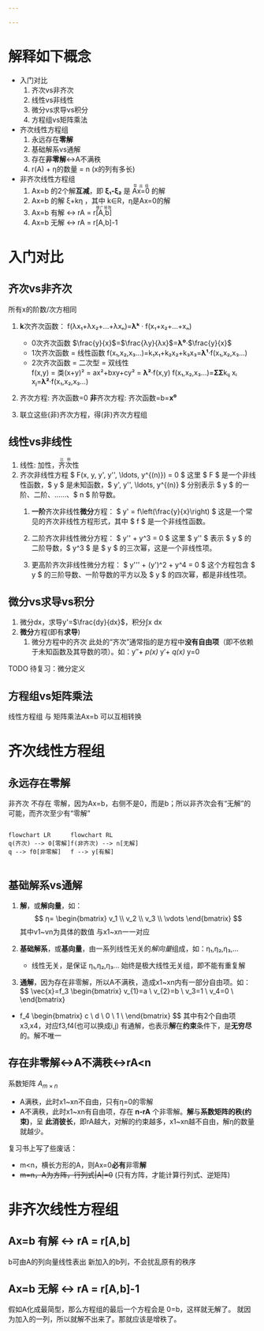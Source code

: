 ```yaml
---

---
```


# 解释如下概念
- 入门对比
  1. 齐次vs非齐次
  1. 线性vs非线性
  1. 微分vs求导vs积分
  1. 方程组vs矩阵乘法
- 齐次线性方程组
  1. 永远存在**零解**
  1. 基础解系vs通解
  1. 存在**非零解**↔︎A不满秩
  2. r(A) + η的数量 = n (x的列有多长)
- 非齐次线性方程组
  1. Ax=b 的2个解**互减**，即 **ξ₁-ξ₂** 是 <ruby>Ax=0<rt>导出组</rt></ruby> 的解
  2. Ax=b 的解 ξ+kη ，其中 k∈R，η是Ax=0的解
  3. Ax=b 有解 ↔︎ rA = r<ruby>[A,b]<rt>增广矩阵</rt></ruby>
  4. Ax=b 无解 ↔︎ rA = r[A,b]-1

# 入门对比

## 齐次vs非齐次
所有x的阶数/次方相同

1. **k**次齐次函数： f(λx₁+λx₂+...+λxₙ)=**λᵏ** · f(x₁+x₂+...+xₙ)
   - 0次齐次函数 $\frac{y}{x}$=$\frac{λy}{λx}$=**λ⁰**·$\frac{y}{x}$
   - 1次齐次函数 = 线性函数 f(x₁,x₂,x₃...)=k₁x₁+k₂x₂+k₃x₃=**λ¹**·f(x₁,x₂,x₃...)
   - 2次齐次函数 = 二次型 = 双线性  
     f(x,y) = 类(x+y)² = ax²+bxy+cy² = **λ²**·f(x,y)
     f(x₁,x₂,x₃...)=**ΣΣ**kᵢⱼ xᵢ xⱼ=**λ²**·f(x₁,x₂,x₃...)

1. 齐次方程: 齐次函数=0
   **非**齐次方程: 齐次函数=b=**x⁰**

1. 联立这些(非)齐次方程，得(非)齐次方程组

## 线性vs非线性
1. 线性: 加性，<ruby>齐次<rt>比例</rt></ruby>性
1. 齐次非线性方程
   $ F(x, y, y', y'', \ldots, y^{(n)}) = 0 $
   这里 $ F $ 是一个非线性函数，$ y $ 是未知函数，$ y', y'', \ldots, y^{(n)} $ 分别表示 $ y $ 的一阶、二阶、……、$ n $ 阶导数。
   1. **一阶**齐次非线性**微分**方程：
      $ y' = f\left(\frac{y}{x}\right) $
      这是一个常见的齐次非线性方程形式，其中 $ f $ 是一个非线性函数。

   2. 二阶齐次非线性微分方程：
      $ y'' + y^3 = 0 $
      这里 $ y'' $ 表示 $ y $ 的二阶导数，$ y^3 $ 是 $ y $ 的三次幂，这是一个非线性项。

   3. 更高阶齐次非线性微分方程：
      $ y''' + (y')^2 + y^4 = 0 $
      这个方程包含 $ y $ 的三阶导数、一阶导数的平方以及 $ y $ 的四次幂，都是非线性项。

## 微分vs求导vs积分
1. 微分dx，求导y'=$\frac{dy}{dx}$，积分∫x dx
2. **微分**方程(即有**求导**)
   1. 微分方程中的齐次
   此处的“齐次”通常指的是方程中**没有自由项**（即不依赖于未知函数及其导数的项）。如：y′′+ *p(x)* y′+ *q(x)* y=0

TODO 待复习：微分定义

## 方程组vs矩阵乘法
线性方程组 与 矩阵乘法Ax=b 可以互相转换

# 齐次线性方程组
## 永远存在零解
非齐次 不存在 零解，因为Ax=b，右侧不是0，而是b；所以非齐次会有“无解”的可能，而齐次至少有“零解”

<div style="display:flex;">
<div style="width:fit-content;">

```mermaid
flowchart LR
q(齐次) --> 0[零解]
q --> f0[非零解]
```

</div>
<div style="width:fit-content;">

```mermaid
flowchart RL
f(非齐次) --> n[无解]
f --> y[有解]
```
</div>
</div>

## 基础解系vs通解
1. **解**，或**解向量**，如：
$$
η=
\begin{bmatrix}
v_1 \\
v_2 \\
v_3 \\
\vdots
\end{bmatrix}
$$
其中v1~vn为具体的数值
与x1~xn一一对应

2. **基础解系**，或**基向量**，由一系列线性无关的*解向量*组成，如：η₁,η₂,η₃,...
   - 线性无关，是保证 η₁,η₂,η₃... 始终是极大线性无关组，即不能有重复解

3. **通解**，因为存在非零解，所以A不满秩，造成x1~xn内有一部分自由项。如：
$$
\vec{x}=f_3
\begin{bmatrix}
v_{1}=a \\
v_{2}=b \\
v_3=1 \\
v_4=0 \\
\end{bmatrix}
+ f_4
\begin{bmatrix}
c \\
d \\
0 \\
1 \\
\end{bmatrix}
$$
其中有2个自由项x3,x4，对应f3,f4(也可以换成i,j)
有通解，也表示**解**在**约束**条件下，是**无穷尽**的。解不唯一

## 存在非零解↔︎A不满秩↔︎rA<n
系数矩阵 $A_{m×n}$
- A满秩，此时x1~xn不自由，只有η=0的零解
- A不满秩，此时x1~xn有自由项，存在 **n-rA** 个非零解。**解**与**系数矩阵的秩(约束)**，呈 **此消彼长**，即rA越大，对解的约束越多，x1~xn越不自由，解η的数量就越少。

复习书上写了些废话：
- m<n，横长方形的A，则Ax=0**必有**非零**解**
- ~~m=n，A为方阵，行列式|A|=0~~ (只有方阵，才能计算行列式、逆矩阵)

# 非齐次线性方程组
## Ax=b 有解 ↔︎ rA = r[A,b]
b可由A的列向量线性表出
新加入的b列，不会扰乱原有的秩序

## Ax=b 无解 ↔︎ rA = r[A,b]-1
假如A化成最简型，那么方程组的最后一个方程会是 0=b，这样就无解了。
就因为加入的一列，所以就解不出来了。那就应该是增秩了。